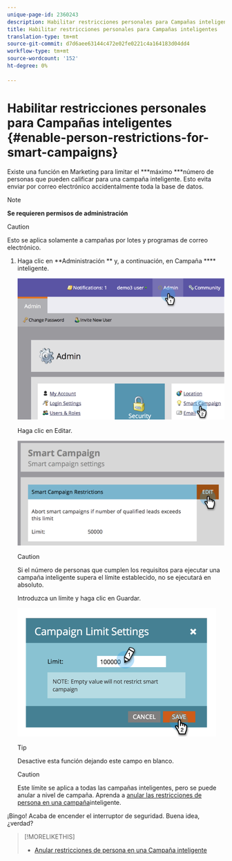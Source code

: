 ```yaml
---
unique-page-id: 2360243
description: Habilitar restricciones personales para Campañas inteligentes - Documentos de marketing - Documentación del producto
title: Habilitar restricciones personales para Campañas inteligentes
translation-type: tm+mt
source-git-commit: d7d6aee63144c472e02fe0221c4a164183d04dd4
workflow-type: tm+mt
source-wordcount: '152'
ht-degree: 0%

---
```



# Habilitar restricciones personales para Campañas inteligentes {#enable-person-restrictions-for-smart-campaigns}

Existe una función en Marketing para limitar el ***máximo ***número de personas que pueden calificar para una campaña inteligente. Esto evita enviar por correo electrónico accidentalmente toda la base de datos.

>[!NOTE]
>
>**Se requieren permisos de administración**

>[!CAUTION]
>
>Esto se aplica solamente a campañas por lotes y programas de correo electrónico.

1. Haga clic en **Administración ** y, a continuación, en Campaña **** inteligente.

   ![](assets/image2014-9-18-15-3a58-3a29.png)

   Haga clic en Editar.

   ![](assets/image2014-9-18-15-3a59-3a7.png)

   >[!CAUTION]
   >
   >
   >Si el número de personas que cumplen los requisitos para ejecutar una campaña inteligente supera el límite establecido, no se ejecutará en absoluto.

   Introduzca un límite y haga clic en Guardar.

   ![](assets/image2014-9-18-15-3a59-3a56.png)

   >[!TIP]
   >
   >
   >Desactive esta función dejando este campo en blanco.

   >[!CAUTION]
   >
   >
   >Este límite se aplica a todas las campañas inteligentes, pero se puede anular a nivel de campaña. Aprenda a [anular las restricciones de persona en una campaña](../../../product-docs/core-marketo-concepts/smart-campaigns/using-smart-campaigns/override-person-restrictions-in-a-smart-campaign.md)inteligente.

¡Bingo! Acaba de encender el interruptor de seguridad. Buena idea, ¿verdad?

>[!MORELIKETHIS]
>
>* [Anular restricciones de persona en una Campaña inteligente](../../../product-docs/core-marketo-concepts/smart-campaigns/using-smart-campaigns/override-person-restrictions-in-a-smart-campaign.md)

>



